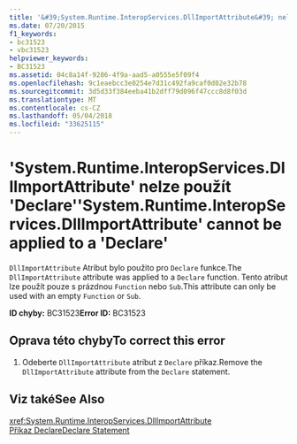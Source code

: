 ```yaml
---
title: '&#39;System.Runtime.InteropServices.DllImportAttribute&#39; nelze použít &#39;Declare&#39;'
ms.date: 07/20/2015
f1_keywords:
- bc31523
- vbc31523
helpviewer_keywords:
- BC31523
ms.assetid: 04c8a14f-9286-4f9a-aad5-a0555e5f09f4
ms.openlocfilehash: 9c1eaebcc3e0254e7d31c492fa9caf0d02e32b78
ms.sourcegitcommit: 3d5d33f384eeba41b2dff79d096f47ccc8d8f03d
ms.translationtype: MT
ms.contentlocale: cs-CZ
ms.lasthandoff: 05/04/2018
ms.locfileid: "33625115"
---
```

# <a name="39systemruntimeinteropservicesdllimportattribute39-cannot-be-applied-to-a-39declare39"></a><span data-ttu-id="ef979-102">&#39;System.Runtime.InteropServices.DllImportAttribute&#39; nelze použít &#39;Declare&#39;</span><span class="sxs-lookup"><span data-stu-id="ef979-102">&#39;System.Runtime.InteropServices.DllImportAttribute&#39; cannot be applied to a &#39;Declare&#39;</span></span>
<span data-ttu-id="ef979-103">`DllImportAttribute` Atribut bylo použito pro `Declare` funkce.</span><span class="sxs-lookup"><span data-stu-id="ef979-103">The `DllImportAttribute` attribute was applied to a `Declare` function.</span></span> <span data-ttu-id="ef979-104">Tento atribut lze použít pouze s prázdnou `Function` nebo `Sub`.</span><span class="sxs-lookup"><span data-stu-id="ef979-104">This attribute can only be used with an empty `Function` or `Sub`.</span></span>  
  
 <span data-ttu-id="ef979-105">**ID chyby:** BC31523</span><span class="sxs-lookup"><span data-stu-id="ef979-105">**Error ID:** BC31523</span></span>  
  
## <a name="to-correct-this-error"></a><span data-ttu-id="ef979-106">Oprava této chyby</span><span class="sxs-lookup"><span data-stu-id="ef979-106">To correct this error</span></span>  
  
1.  <span data-ttu-id="ef979-107">Odeberte `DllImportAttribute` atribut z `Declare` příkaz.</span><span class="sxs-lookup"><span data-stu-id="ef979-107">Remove the `DllImportAttribute` attribute from the `Declare` statement.</span></span>  
  
## <a name="see-also"></a><span data-ttu-id="ef979-108">Viz také</span><span class="sxs-lookup"><span data-stu-id="ef979-108">See Also</span></span>  
 <xref:System.Runtime.InteropServices.DllImportAttribute>  
 [<span data-ttu-id="ef979-109">Příkaz Declare</span><span class="sxs-lookup"><span data-stu-id="ef979-109">Declare Statement</span></span>](../../visual-basic/language-reference/statements/declare-statement.md)
